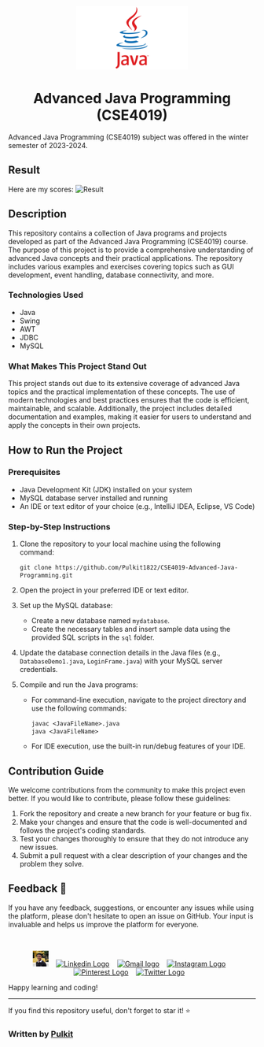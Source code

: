 <p align="center">
  <a href="https://github.com/Pulkit1822/CSE4019-Advanced-Java-Programming">
    <img src="https://github.com/Pulkit1822/Personal-Portfolio/blob/main/public/projects/Java.jpg" height="128">
  </a>
   <h1 align="center">Advanced Java Programming (CSE4019)</h1>
</p>

Advanced Java Programming (CSE4019) subject was offered in the winter semester of 2023-2024.

## Result

Here are my scores:
![Result](https://github.com/Pulkit1822/CSE4019-Advanced-Java-Programming/blob/content/result.png)


## Description

This repository contains a collection of Java programs and projects developed as part of the Advanced Java Programming (CSE4019) course. The purpose of this project is to provide a comprehensive understanding of advanced Java concepts and their practical applications. The repository includes various examples and exercises covering topics such as GUI development, event handling, database connectivity, and more.

### Technologies Used

- Java
- Swing
- AWT
- JDBC
- MySQL

### What Makes This Project Stand Out

This project stands out due to its extensive coverage of advanced Java topics and the practical implementation of these concepts. The use of modern technologies and best practices ensures that the code is efficient, maintainable, and scalable. Additionally, the project includes detailed documentation and examples, making it easier for users to understand and apply the concepts in their own projects.

## How to Run the Project

### Prerequisites

- Java Development Kit (JDK) installed on your system
- MySQL database server installed and running
- An IDE or text editor of your choice (e.g., IntelliJ IDEA, Eclipse, VS Code)

### Step-by-Step Instructions

1. Clone the repository to your local machine using the following command:
   ```
   git clone https://github.com/Pulkit1822/CSE4019-Advanced-Java-Programming.git
   ```

2. Open the project in your preferred IDE or text editor.

3. Set up the MySQL database:
   - Create a new database named `mydatabase`.
   - Create the necessary tables and insert sample data using the provided SQL scripts in the `sql` folder.

4. Update the database connection details in the Java files (e.g., `DatabaseDemo1.java`, `LoginFrame.java`) with your MySQL server credentials.

5. Compile and run the Java programs:
   - For command-line execution, navigate to the project directory and use the following commands:
     ```
     javac <JavaFileName>.java
     java <JavaFileName>
     ```
   - For IDE execution, use the built-in run/debug features of your IDE.

## Contribution Guide

We welcome contributions from the community to make this project even better. If you would like to contribute, please follow these guidelines:

1. Fork the repository and create a new branch for your feature or bug fix.
2. Make your changes and ensure that the code is well-documented and follows the project's coding standards.
3. Test your changes thoroughly to ensure that they do not introduce any new issues.
4. Submit a pull request with a clear description of your changes and the problem they solve.

## Feedback 📝

If you have any feedback, suggestions, or encounter any issues while using the platform, please don't hesitate to open an issue on GitHub. Your input is invaluable and helps us improve the platform for everyone.

<br/>
<p align="center">
  <a href="https://pulkitmathur.tech/"><img src="https://github.com/Pulkit1822/Pulkit1822/blob/main/animated-icons/pic.jpeg" alt="portfolio" width="32"></a>&nbsp;&nbsp;&nbsp;
  <a href="https://www.linkedin.com/in/pulkitkmathur/"><img src="https://github.com/TheDudeThatCode/TheDudeThatCode/blob/master/Assets/Linkedin.svg" alt="Linkedin Logo" width="32"></a>&nbsp;&nbsp;&nbsp;
  <a href="mailto:pulkitmathur.me@gmail.com"><img src="https://github.com/TheDudeThatCode/TheDudeThatCode/blob/master/Assets/Gmail.svg" alt="Gmail logo" height="32"></a>&nbsp;&nbsp;&nbsp;
  <a href="https://www.instagram.com/pulkitkumarmathur/"><img src="https://github.com/TheDudeThatCode/TheDudeThatCode/blob/master/Assets/Instagram.svg" alt="Instagram Logo" width="32"></a>&nbsp;&nbsp;&nbsp;
  <a href="https://in.pinterest.com/pulkitkumarmathur/"><img src="https://upload.wikimedia.org/wikipedia/commons/0/08/Pinterest-logo.png?20160129083321" alt="Pinterest Logo" width="32"></a>&nbsp;&nbsp;&nbsp;
  <a href="https://twitter.com/pulkitkmathur"><img src="https://upload.wikimedia.org/wikipedia/commons/5/57/X_logo_2023_%28white%29.png" alt="Twitter Logo" width="32"></a>&nbsp;&nbsp;&nbsp;
</p>

Happy learning and coding!

---

If you find this repository useful, don't forget to star it! ⭐️

### Written by [Pulkit](https://github.com/Pulkit1822)
